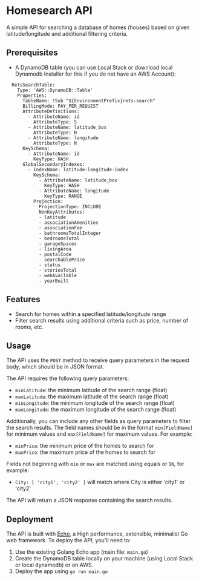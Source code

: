 # Homesearch API

A simple API for searching a database of homes (houses) based on given latitude/longitude and additional filtering criteria.

## Prerequisites

- A DynamoDB table (you can use Local Stack or download local Dynamodb Installer for this if you do not have an AWS Account):

```
  RetsSearchTable:
    Type: 'AWS::DynamoDB::Table'
    Properties:
      TableName: !Sub "${EnvironmentPrefix}rets-search"
      BillingMode: PAY_PER_REQUEST
      AttributeDefinitions:
        - AttributeName: id
          AttributeType: S
        - AttributeName: latitude_box
          AttributeType: N
        - AttributeName: longitude
          AttributeType: N
      KeySchema:
        - AttributeName: id
          KeyType: HASH
      GlobalSecondaryIndexes:
        - IndexName: latitude-longitude-index
          KeySchema:
            - AttributeName: latitude_box
              KeyType: HASH
            - AttributeName: longitude
              KeyType: RANGE
          Projection:
            ProjectionType: INCLUDE
            NonKeyAttributes:
            - latitude
            - associationAmenities
            - associationFee
            - bathroomsTotalInteger
            - bedroomsTotal
            - garageSpaces
            - livingArea
            - postalCode
            - searchablePrice
            - status
            - storiesTotal
            - webAvailable
            - yearBuilt
```



## Features

- Search for homes within a specified latitude/longitude range
- Filter search results using additional criteria such as price, number of rooms, etc.

## Usage

The API uses the `POST` method to receive query parameters in the request body, which should be in JSON format.

The API requires the following query parameters:

- `minLatitude`: the minimum latitude of the search range (float)
- `maxLatitude`: the maximum latitude of the search range (float)
- `minLongitude`: the minimum longitude of the search range (float)
- `maxLongitude`: the maximum longitude of the search range (float)

Additionally, you can include any other fields as query parameters to filter the search results. The field names should be in the format `min[FieldName]` for minimum values and `max[FieldName]` for maximum values. For example:

- `minPrice`: the minimum price of the homes to search for
- `maxPrice`: the maximum price of the homes to search for

Fields not beginning with `min` or `max` are matched using equals or `IN`, for example:

- `City: [ 'city1', 'city2' ]` will match where City is either 'city1' or 'city2'

The API will return a JSON response containing the search results.

## Deployment

The API is built with [Echo](https://echo.labstack.com/), a High performance, extensible, minimalist Go web framework. To deploy the API, you'll need to:

1. Use the existing Golang Echo app (main file: `main.go`)
2. Create the DynamoDB table locally on your machine (using Local Stack or local dynamodb) or on AWS.
3. Deploy the app using `go run main.go` 